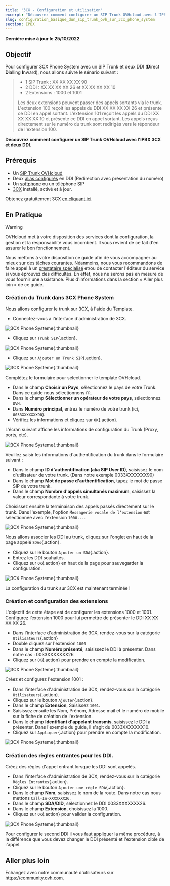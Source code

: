 ```yaml
---
title: '3CX - Configuration et utilisation'
excerpt: "Découvrez comment configurer un SIP Trunk OVHcloud avec l'IPBX 3CX et deux DDI"
slug: configuration_basique_dun_sip_trunk_ovh_sur_3cx_phone_system
section: IPBX
---
```


**Dernière mise à jour le 25/10/2022**

## Objectif

Pour configurer 3CX Phone System avec un SIP Trunk et deux DDI (**D**irect **D**ialling **I**nward), nous allons suivre le sénario suivant : 

>
> - 1 SIP Trunk : XX XX XX XX 90
> - 2 DDI : XX XX XX XX 26 et XX XX XX XX 10
> - 2 Extensions : 1000 et 1001
>
> Les deux extensions peuvent passer des appels sortants via le trunk. 
> L'extension 100 reçoit les appels du DDI XX XX XX XX 26 et présente ce DDI en appel sortant.
> L'extension 101 reçoit les appels du DDI XX XX XX XX 10 et présente ce DDI en appel sortant.
> Les appels reçus directement sur le numéro du trunk sont redirigés vers le répondeur de l'extension 100.
>

**Découvrez comment configurer un SIP Trunk OVHcloud avec l'IPBX 3CX et deux DDI.**

## Prérequis

- Un [SIP Trunk OVHcloud](https://www.ovhtelecom.fr/telephonie/sip-trunk/)
- Deux [alias configurés](https://docs.ovh.com/fr/voip/creer-redirection-avec-presentation/) en DDI (Redirection avec présentation du numéro)
- Un [softphone](https://docs.ovh.com/fr/voip/enregistrer-ligne-sip-softphone/) ou un téléphone SIP
- [3CX](https://www.3cx.fr/) installé, activé et à jour. 

Obtenez gratuitement 3CX [en cliquant ici](https://www.3cx.fr/pabx/download-pabx-ip/).

## En Pratique

> [!warning]
> 
> OVHcloud met à votre disposition des services dont la configuration, la gestion et la responsabilité vous incombent. Il vous revient de ce fait d'en assurer le bon fonctionnement.
>
> Nous mettons à votre disposition ce guide afin de vous accompagner au mieux sur des tâches courantes. Néanmoins, nous vous recommandons de faire appel à un [prestataire spécialisé](https://partner.ovhcloud.com/fr/) et/ou de contacter l'éditeur du service si vous éprouvez des difficultés. En effet, nous ne serons pas en mesure de vous fournir une assistance. Plus d'informations dans la section « Aller plus loin » de ce guide.
>

### Création du Trunk dans 3CX Phone System

Nous allons configurer le trunk sur 3CX, à l'aide du Template. 

- Connectez-vous à l'interface d'administration de 3CX.

![3CX Phone Systeme](images/3cx_phone_system-login.png){.thumbnail}

- Cliquez sur `Trunk SIP`{.action}.

![3CX Phone Systeme](images/3cx_phone_system-trunk01.png){.thumbnail}

- Cliquez sur `Ajouter un Trunk SIP`{.action}.

![3CX Phone Systeme](images/3cx_phone_system-trunk02.png){.thumbnail}

Complétez le formulaire pour sélectionner le template OVHcloud. 

- Dans le champ **Choisir un Pays**, sélectionnez le pays de votre Trunk. Dans ce guide nous sélectionnons `FR`.
- Dans le champ **Sélectionner un opérateur de votre pays**, sélectionnez `OVH`.
- Dans **Numéro principal**, entrez le numéro de votre trunk (ici, `0033XXXXXXX90`).
- Vérifiez les informations et cliquez sur `OK`{.action}.

L'écran suivant affiche les informations de configuration du Trunk (Proxy, ports, etc).

![3CX Phone Systeme](images/3cx_phone_system-trunk03.png){.thumbnail}

Veuillez saisir les informations d'authentification du trunk dans le formulaire suivant : 

- Dans le champ **ID d'authentification (aka SIP User ID)**, saisissez le nom d'utilisateur de votre trunk. (Dans notre exemple 0033XXXXXXX90)
- Dans le champ **Mot de passe d'authentification**, tapez le mot de passe SIP de votre trunk. 
- Dans le champ **Nombre d'appels simultanés maximum**, saisissez la valeur correspondante à votre trunk. 

Choisissez ensuite la terminaison des appels passés directement sur le trunk. Dans l'exemple, l'option `Messagerie vocale de l'extension` est sélectionnée avec l'extension `1000...`. 

![3CX Phone Systeme](images/3cx_phone_system-trunk04.png){.thumbnail}

Nous allons associer les DDI au trunk, cliquez sur l'onglet en haut de la page appelé `SDAs`{.action}.

- Cliquez sur le bouton `Ajouter un SDA`{.action}.
- Entrez les DDI souhaités.
- Cliquez sur `OK`{.action} en haut de la page pour sauvegarder la configuration.

![3CX Phone Systeme](images/3cx_phone_system-trunk07.png){.thumbnail}

La configuration du trunk sur 3CX est maintenant terminée !

### Création et configuration des extensions

L'objectif de cette étape est de configurer les extensions 1000 et 1001.
Configurez l’extension 1000 pour lui permettre de présenter le DDI XX XX XX XX 26.

- Dans l'interface d'administration de 3CX, rendez-vous sur la catégorie `Utilisateurs`{.action}
- Double cliquez sur l'extension `1000`
- Dans le champ **Numéro présenté**, saisissez le DDI à présenter. Dans notre cas : 0033XXXXXXX26
- Cliquez sur `OK`{.action} pour prendre en compte la modification.

![3CX Phone Systeme](images/3cx_phone_system-trunk05.png){.thumbnail}

Créez et configurez l'extension 1001 :

- Dans l'interface d'administration de 3CX, rendez-vous sur la catégorie `Utilisateurs`{.action}.
- Cliquez sur le bouton `Ajouter`{.action}.
- Dans le champ **Extension**, Saisissez `1001`.
- Saisissez ensuite les Nom, Prénom, Adresse mail et le numéro de mobile sur la fiche de création de l'extension. 
- Dans le champ **Identifiant d'appelant transmis**, saisissez le DDI à présenter. Dans l'exemple du guide, il s'agit du 0033XXXXXXX10.
- Cliquez sur `Appliquer`{.action} pour prendre en compte la modification.

![3CX Phone Systeme](images/3cx_phone_system-trunk06.png){.thumbnail}

### Création des règles entrantes pour les DDI.

Créez des règles d'appel entrant lorsque les DDI sont appelés. 

- Dans l'interface d'administration de 3CX, rendez-vous sur la catégorie `Règles Entrantes`{.action}.
- Cliquez sur le bouton `Ajouter une règle SDA`{.action}.
- Dans le champ **Nom**, saisissez le nom de la route. Dans notre cas nous mettons `Call-In-XXXXXXX26`.
- Dans le champ **SDA/DID**, sélectionnez le DDI 0033XXXXXXX26.
- Dans le champ **Extension**, choisissez la 1000.
- Cliquez sur `OK`{.action} pour valider la configuration.

![3CX Phone Systeme](images/3cx_phone_system-trunk08.png){.thumbnail}

Pour configurer le second DDI il vous faut appliquer la même procédure, à la différence que vous devez changer le DDI présenté et l'extension cible de l'appel.

## Aller plus loin

Échangez avec notre communauté d'utilisateurs sur <https://community.ovh.com>.
